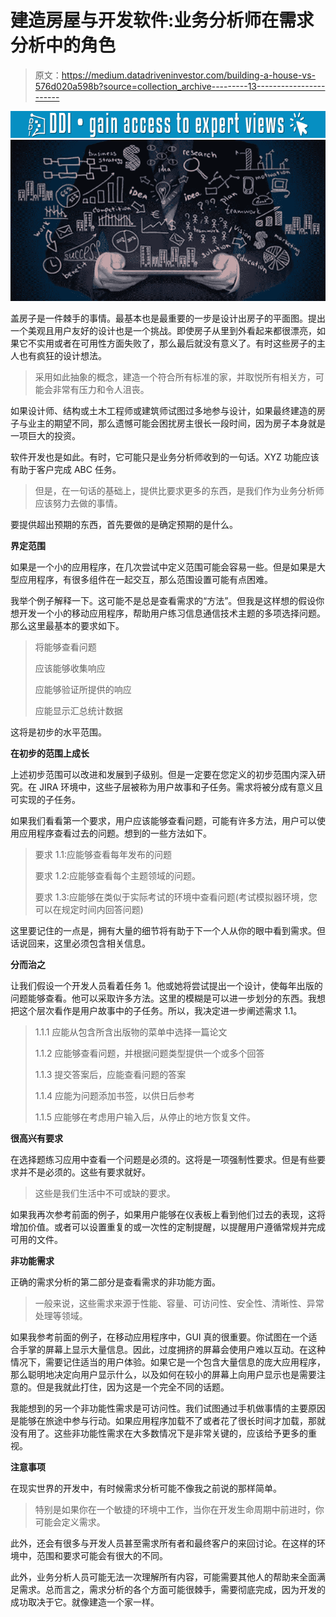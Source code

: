 # 建造房屋与开发软件:业务分析师在需求分析中的角色

> 原文：<https://medium.datadriveninvestor.com/building-a-house-vs-576d020a598b?source=collection_archive---------13----------------------->

[![](img/ae2aace727e7d3a88474369e0a8d4301.png)](http://www.track.datadriveninvestor.com/1B9E)![](img/0d2032b2da6c3af5826bf07709d8b132.png)

盖房子是一件棘手的事情。最基本也是最重要的一步是设计出房子的平面图。提出一个美观且用户友好的设计也是一个挑战。即使房子从里到外看起来都很漂亮，如果它不实用或者在可用性方面失败了，那么最后就没有意义了。有时这些房子的主人也有疯狂的设计想法。

> 采用如此抽象的概念，建造一个符合所有标准的家，并取悦所有相关方，可能会非常有压力和令人沮丧。

如果设计师、结构或土木工程师或建筑师试图过多地参与设计，如果最终建造的房子与业主的期望不同，那么遗憾可能会困扰房主很长一段时间，因为房子本身就是一项巨大的投资。

软件开发也是如此。有时，它可能只是业务分析师收到的一句话。XYZ 功能应该有助于客户完成 ABC 任务。

> 但是，在一句话的基础上，提供比要求更多的东西，是我们作为业务分析师应该努力去做的事情。

要提供超出预期的东西，首先要做的是确定预期的是什么。

**界定范围**

如果是一个小的应用程序，在几次尝试中定义范围可能会容易一些。但是如果是大型应用程序，有很多组件在一起交互，那么范围设置可能有点困难。

我举个例子解释一下。这可能不是总是查看需求的“方法”。但我是这样想的假设你想开发一个小的移动应用程序，帮助用户练习信息通信技术主题的多项选择问题。那么这里最基本的要求如下。

> 将能够查看问题
> 
> 应该能够收集响应
> 
> 应能够验证所提供的响应
> 
> 应能显示汇总统计数据

这将是初步的水平范围。

**在初步的范围上成长**

上述初步范围可以改进和发展到子级别。但是一定要在您定义的初步范围内深入研究。在 JIRA 环境中，这些子层被称为用户故事和子任务。需求将被分成有意义且可实现的子任务。

如果我们看看第一个要求，用户应该能够查看问题，可能有许多方法，用户可以使用应用程序查看过去的问题。想到的一些方法如下。

> 要求 1.1:应能够查看每年发布的问题
> 
> 要求 1.2:应能够查看每个主题领域的问题。
> 
> 要求 1.3:应能够在类似于实际考试的环境中查看问题(考试模拟器环境，您可以在规定时间内回答问题)

这里要记住的一点是，拥有大量的细节将有助于下一个人从你的眼中看到需求。但话说回来，这里必须包含相关信息。

**分而治之**

让我们假设一个开发人员看着任务 1。他或她将尝试提出一个设计，使每年出版的问题能够查看。他可以采取许多方法。这里的模糊是可以进一步划分的东西。我想把这个层次看作是用户故事中的子任务。所以，我决定进一步阐述需求 1.1。

> 1.1.1 应能从包含所含出版物的菜单中选择一篇论文
> 
> 1.1.2 应能够查看问题，并根据问题类型提供一个或多个回答
> 
> 1.1.3 提交答案后，应能查看问题的答案
> 
> 1.1.4 应能为问题添加书签，以供日后参考
> 
> 1.1.5 应能够在考虑用户输入后，从停止的地方恢复文件。

**很高兴有要求**

在选择题练习应用中查看一个问题是必须的。这将是一项强制性要求。但是有些要求并不是必须的。这些有要求就好。

> 这些是我们生活中不可或缺的要求。

如果我再次参考前面的例子，如果用户能够在仪表板上看到他们过去的表现，这将增加价值。或者可以设置重复的或一次性的定制提醒，以提醒用户遵循常规并完成可用的文件。

**非功能需求**

正确的需求分析的第二部分是查看需求的非功能方面。

> 一般来说，这些需求来源于性能、容量、可访问性、安全性、清晰性、异常处理等领域。

如果我参考前面的例子，在移动应用程序中，GUI 真的很重要。你试图在一个适合手掌的屏幕上显示大量信息。因此，过度拥挤的屏幕会使用户难以互动。在这种情况下，需要记住适当的用户体验。如果它是一个包含大量信息的庞大应用程序，那么聪明地决定向用户显示什么，以及如何在较小的屏幕上向用户显示也是需要注意的。但是我就此打住，因为这是一个完全不同的话题。

我能想到的另一个非功能性需求是可访问性。我们试图通过手机做事情的主要原因是能够在旅途中参与行动。如果应用程序加载不了或者花了很长时间才加载，那就没有用了。这些非功能性需求在大多数情况下是非常关键的，应该给予更多的重视。

**注意事项**

在现实世界的开发中，有时候需求分析可能不像我之前说的那样简单。

> 特别是如果你在一个敏捷的环境中工作，当你在开发生命周期中前进时，你可能会定义需求。

此外，还会有很多与开发人员甚至需求所有者和最终客户的来回讨论。在这样的环境中，范围和要求可能会有很大的不同。

此外，业务分析人员可能无法一次理解所有内容，可能需要其他人的帮助来全面满足需求。总而言之，需求分析的各个方面可能很棘手，需要彻底完成，因为开发的成功取决于它。就像建造一个家一样。
